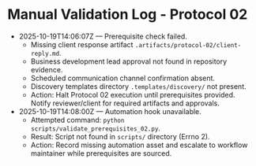 # Manual Validation Log - Protocol 02

- 2025-10-19T14:06:07Z — Prerequisite check failed.
  - Missing client response artifact `.artifacts/protocol-02/client-reply.md`.
  - Business development lead approval not found in repository evidence.
  - Scheduled communication channel confirmation absent.
  - Discovery templates directory `.templates/discovery/` not present.
  - Action: Halt Protocol 02 execution until prerequisites provided. Notify reviewer/client for required artifacts and approvals.
- 2025-10-19T14:08:00Z — Automation hook unavailable.
  - Attempted command: `python scripts/validate_prerequisites_02.py`.
  - Result: Script not found in `scripts/` directory (Errno 2).
  - Action: Record missing automation asset and escalate to workflow maintainer while prerequisites are sourced.
